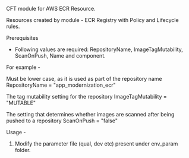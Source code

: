 CFT module for AWS ECR Resource.

Resources created by module -
ECR Registry with Policy and Lifecycle rules.

Prerequisites
* Following values are required:
RepositoryName, ImageTagMutability, ScanOnPush, Name and component.

For example - 

Must be lower case, as it is used as part of the repository name
RepositoryName = "app_modernization_ecr"

The tag mutability setting for the repository
ImageTagMutability = "MUTABLE"

The setting that determines whether images are scanned after being pushed to a repository
ScanOnPush = "false"

Usage -
1. Modify the parameter file (qual, dev etc) present under env_param folder.

